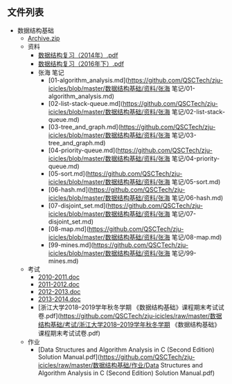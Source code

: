 

## 文件列表

- 数据结构基础
    - [Archive.zip](https://github.com/QSCTech/zju-icicles/raw/master/数据结构基础/Archive.zip)
    - 资料
        - [数据结构复习（2014年）.pdf](https://github.com/QSCTech/zju-icicles/raw/master/数据结构基础/资料/数据结构复习（2014年）.pdf)
        - [数据结构复习（2016年下）.pdf](https://github.com/QSCTech/zju-icicles/raw/master/数据结构基础/资料/数据结构复习（2016年下）.pdf)
        - 张海 笔记
            - [01-algorithm_analysis.md](https://github.com/QSCTech/zju-icicles/blob/master/数据结构基础/资料/张海 笔记/01-algorithm_analysis.md)
            - [02-list-stack-queue.md](https://github.com/QSCTech/zju-icicles/blob/master/数据结构基础/资料/张海 笔记/02-list-stack-queue.md)
            - [03-tree_and_graph.md](https://github.com/QSCTech/zju-icicles/blob/master/数据结构基础/资料/张海 笔记/03-tree_and_graph.md)
            - [04-priority-queue.md](https://github.com/QSCTech/zju-icicles/blob/master/数据结构基础/资料/张海 笔记/04-priority-queue.md)
            - [05-sort.md](https://github.com/QSCTech/zju-icicles/blob/master/数据结构基础/资料/张海 笔记/05-sort.md)
            - [06-hash.md](https://github.com/QSCTech/zju-icicles/blob/master/数据结构基础/资料/张海 笔记/06-hash.md)
            - [07-disjoint_set.md](https://github.com/QSCTech/zju-icicles/blob/master/数据结构基础/资料/张海 笔记/07-disjoint_set.md)
            - [08-map.md](https://github.com/QSCTech/zju-icicles/blob/master/数据结构基础/资料/张海 笔记/08-map.md)
            - [99-mines.md](https://github.com/QSCTech/zju-icicles/blob/master/数据结构基础/资料/张海 笔记/99-mines.md)
    - 考试
        - [2010-2011.doc](https://github.com/QSCTech/zju-icicles/raw/master/数据结构基础/考试/2010-2011.doc)
        - [2011-2012.doc](https://github.com/QSCTech/zju-icicles/raw/master/数据结构基础/考试/2011-2012.doc)
        - [2012-2013.doc](https://github.com/QSCTech/zju-icicles/raw/master/数据结构基础/考试/2012-2013.doc)
        - [2013-2014.doc](https://github.com/QSCTech/zju-icicles/raw/master/数据结构基础/考试/2013-2014.doc)
        - [浙江大学2018–2019学年秋冬学期 《数据结构基础》课程期末考试试卷.pdf](https://github.com/QSCTech/zju-icicles/raw/master/数据结构基础/考试/浙江大学2018–2019学年秋冬学期 《数据结构基础》课程期末考试试卷.pdf)
    - 作业
        - [Data Structures and Algorithm Analysis in C (Second Edition) Solution Manual.pdf](https://github.com/QSCTech/zju-icicles/raw/master/数据结构基础/作业/Data Structures and Algorithm Analysis in C (Second Edition) Solution Manual.pdf)
